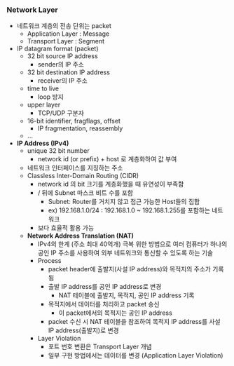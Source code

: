 ### Network Layer
- 네트워크 계층의 전송 단위는 packet
	- Application Layer : Message
	- Transport Layer : Segment
- IP datagram format (packet)
	- 32 bit source IP address
		- sender의 IP 주소
	- 32 bit destination IP address
		- receiver의 IP 주소
	- time to live
		- loop 방지
	- upper layer
		- TCP/UDP 구분자
	- 16-bit identifier, fragflags, offset
		- IP fragmentation, reassembly
	- ...
- **IP Address (IPv4)**
	- unique 32 bit number
		- network id (or prefix) + host 로 계층화하여 값 부여
	- 네트워크 인터페이스를 지칭하는 주소
	- Classless Inter-Domain Routing (CIDR)
		- network id 의 bit 크기를 계층화했을 때 유연성이 부족함
		- / 뒤에 Subnet 마스크 비트 수를 포함
			- Subnet: Router를 거치지 않고 접근 가능한 Host들의 집합
			- ex) 192.168.1.0/24 : 192.168.1.0 ~ 192.168.1.255를 포함하는 네트워크
		- 보다 효율적 활용 가능
	- **Network Address Translation (NAT)**
		- IPv4의 한계 (주소 최대 40억개) 극복 위한 방법으로 여러 컴퓨터가 하나의 공인 IP 주소를 사용하여 외부 네트워크와 통신할 수 있도록 하는 기술
		- Process
			- packet header에 출발지(사설 IP address)와 목적지의 주소가 기록됨
			- 출발 IP address를 공인 IP address로 변경
				- NAT 테이블에 출발지, 목적지, 공인 IP address 기록
			- 목적지에서 데이터를 처리하고 packet 송신
				- 이 packet에서의 목적지는 공인 IP address
			- packet 수신 시 NAT 테이블을 참조하여 목적지 IP address를 사설 IP address(출발지)로 변경
		- Layer Violation
			- 포트 번호 변환은 Transport Layer 개념
			- 일부 구현 방법에서는 데이터를 변경 (Application Layer Violation)